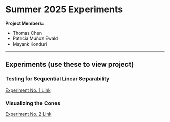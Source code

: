 # Summer 2025 Experiments

**Project Members:**  
- Thomas Chen  
- Patrícia Muñoz Ewald  
- Mayank Konduri

---

## Experiments (use these to view project)

### Testing for Sequential Linear Separability  
[ Experiment No. 1 Link](https://colab.research.google.com/drive/1glI17EJJEdi8scGCjhpa42ZmpCsZ4CVU?usp=sharing)

### Visualizing the Cones  
[ Experiment No. 2 Link](https://colab.research.google.com/drive/1owO-VAnCmoNxCXqZ91DN30ZMfRnAbYNi?usp=sharing)
